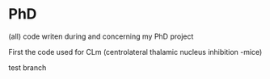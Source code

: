 # PhD
(all) code writen during and concerning my PhD project

First the code used for CLm (centrolateral thalamic nucleus inhibition -mice)

test branch